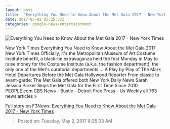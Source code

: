 ```yaml
---
layout: post
title:  "Everything You Need to Know About the Met Gala 2017 - New York Times"
date: 2017-05-02 03:25:33Z
categories: google-news-entertaintment
---
```


![Everything You Need to Know About the Met Gala 2017 - New York Times](https://static01.nyt.com/images/2017/05/01/briefing/30MET-EXPLAINER-mobile/01eveningss-slide-1H6B-facebookJumbo.jpg)

New York Times Everything You Need to Know About the Met Gala 2017 New York Times Officially, it's the Metropolitan Museum of Art Costume Institute benefit, a black-tie extravaganza held the first Monday in May to raise money for the Costume Institute (a.k.a. the fashion department), the only one of the Met's curatorial departments ... A Play by Play of The Mark Hotel Departures Before the Met Gala Hollywood Reporter From classic to avant-garde: The Met Gala offered both New York Daily News Sarah Jessica Parker Skips the Met Gala for the First Time Since 2010 PEOPLE.com CBS News - Bustle - Detroit Free Press - Us Weekly all 763 news articles »


Full story on F3News: [Everything You Need to Know About the Met Gala 2017 - New York Times](http://www.f3nws.com/n/KQeQNB)

> Posted on: Tuesday, May 2, 2017 8:25:33 AM
